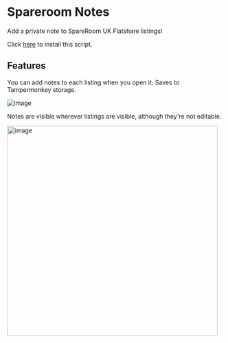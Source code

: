 # Spareroom Notes

Add a private note to SpareRoom UK Flatshare listings!

Click [here](https://github.com/yutotakano/spareroom-notes/raw/master/spareroom-notes.user.js) to install this script.

## Features

You can add notes to each listing when you open it. Saves to Tampermonkey storage.

![image](https://user-images.githubusercontent.com/60749079/167606856-2fdabeb1-81c5-4f9f-91f8-0620144213ca.png)

Notes are visible wherever listings are visible, although they're not editable.

<img width="490" alt="image" src="https://user-images.githubusercontent.com/60749079/167607746-fed79fb4-2127-4270-9653-ba888c662c62.png">
